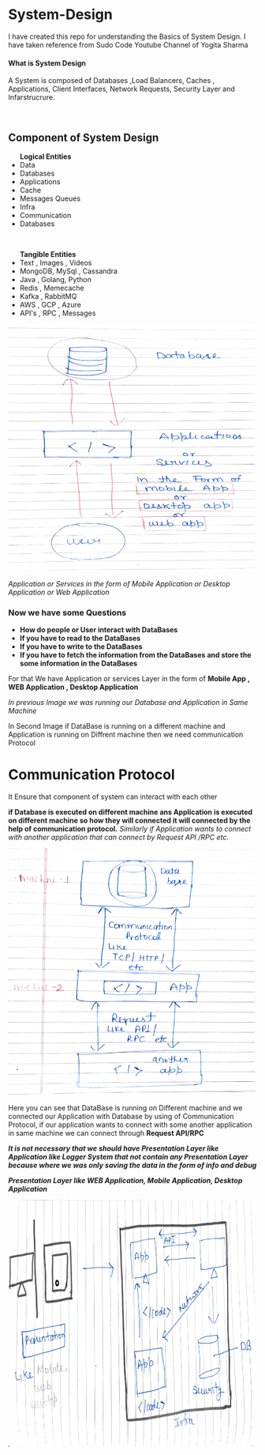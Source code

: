 # System-Design
I have created this repo for understanding the Basics of System Design. I have taken reference from Sudo Code Youtube Channel of Yogita Sharma

<h4> What is System Design </h4>
   <p> A System is composed of Databases ,Load Balancers, Caches , Applications, Client Interfaces, Network Requests, Security Layer and Infarstrucrure. </p>
<br>
<h2> Component of System Design </h2>
      <ul><b>Logical Entities </b>
          <li> Data </li>
          <li> Databases </li>
           <li> Applications </li>
          <li> Cache </li>
           <li> Messages Queues </li>
          <li> Infra </li>
           <li> Communication </li>
          <li> Databases </li>
      </ul>
      <br>
       
 <ul><b>Tangible Entities</b>
          <li> Text , Images , Videos </li>
          <li> MongoDB, MySql , Cassandra </li>
           <li> Java , Golang, Python </li>
          <li> Redis , Memecache </li>
           <li> Kafka , RabbitMQ </li>
          <li> AWS , GCP , Azure </li>
           <li> API's , RPC , Messages</li>
      </ul>
<img src='/System design_1.jpg' height='500px' width='500px'/>

<i> Application or Services in the form of Mobile Application or Desktop Application or Web Application</i>

<h3> Now we have some Questions </h3>
     <ul>
     <li> <b> How do people or User interact with DataBases </b></li>
     <li> <b> If you have to read to the DataBases</b> </li>
     <li> <b> If you have to write to the DataBases</b> </li>
     <li> <b> If you have to fetch the information from the DataBases and store the some information in the DataBases</b>
     </li>
     </ul>

<p> For that We have Application or services Layer in the form of <b> Mobile App , WEB Application , Desktop Application </b></p>
      
      
<i>In previous Image we was running our Database and Application in Same Machine </i>   

<p>In Second Image if DataBase is running on a different machine and Application is running on Diffrent machine then we need communication Protocol</p>

<h1> Communication Protocol</h1> 
<p>It Ensure that component of system can interact with each other </p>

<b> if Database is executed on different machine ans Application is executed on different machine
    so how they will connected it will connected by the help of communication protocol.</b>
<i> Similarly if Application wants to connect with another application that can connect by Request API /RPC 
    etc. </i>    

<img src='/new image_1.jpg' height='500px' width='500px'/>

<p> Here you can see that DataBase is running on Different machine and we connected our Application with Database by using of Communication Protocol, if our application wants to connect with some another application in same machine we can connect through <b> Request API/RPC</p>
</p>

<b><i> It is not necessary that we should have Presentation Layer like Application like Logger System that not contain any Presentation Layer because where we was only saving the data in the form of info and debug </i></b>

<i>Presentation Layer like WEB Application, Mobile Application, Desktop Application </i>

<img src='/image.jpg' height='500px' width='500px'/>

   
